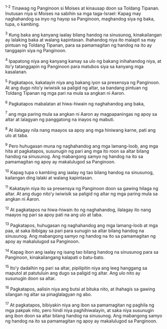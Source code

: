 <sup>1-2</sup>
Tinawag ng Panginoon si Moises at kinausap doon sa Toldang Tipanan. Inutusan niya si Moises na sabihin sa mga taga-Israel: Kapag may naghahandog sa inyo ng hayop sa Panginoon, maghandog siya ng baka, tupa, o kambing. 

<sup>3</sup>
Kung baka ang kanyang iaalay bilang handog na sinusunog, kinakailangan ay lalaking baka at walang kapintasan. Ihahandog niya ito malapit sa may pintuan ng Toldang Tipanan, para sa pamamagitan ng handog na ito ay tanggapin siya ng Panginoon. 

<sup>4</sup>
Ipapatong niya ang kanyang kamay sa ulo ng bakang inihahandog niya, at itoʼy tatanggapin ng Panginoon para matubos siya sa kanyang mga kasalanan. 

<sup>5</sup>
Pagkatapos, kakatayin niya ang bakang iyon sa presensya ng Panginoon. At ang dugo nitoʼy iwiwisik sa paligid ng altar, sa bandang pintuan ng Toldang Tipanan ng mga pari na mula sa angkan ni Aaron. 

<sup>6</sup>
Pagkatapos mabalatan at hiwa-hiwain ng naghahandog ang baka, 

<sup>7</sup>
ang mga paring mula sa angkan ni Aaron ay magpapaningas ng apoy sa altar at lalagyan ng panggatong na inayos ng mabuti. 

<sup>8</sup>
At ilalagay nila nang maayos sa apoy ang mga hiniwang karne, pati ang ulo at taba. 

<sup>9</sup>
Pero huhugasan muna ng naghahandog ang mga lamang-loob, ang mga hita at pagkatapos, susunugin ng pari ang mga ito roon sa altar bilang handog na sinusunog. Ang mabangong samyo ng handog na ito sa pamamagitan ng apoy ay makalulugod sa Panginoon. 

<sup>10</sup>
Kapag tupa o kambing ang iaalay ng tao bilang handog na sinusunog, kailangan ding lalaki at walang kapintasan. 

<sup>11</sup>
Kakatayin niya ito sa presensya ng Panginoon doon sa gawing hilaga ng altar. At ang dugo nitoʼy iwiwisik sa paligid ng altar ng mga paring mula sa angkan ni Aaron. 

<sup>12</sup>
At pagkatapos na hiwa-hiwain ito ng naghahandog, ilalagay ito nang maayos ng pari sa apoy pati na ang ulo at taba. 

<sup>13</sup>
Pagkatapos, huhugasan ng naghahandog ang mga lamang-loob at mga paa, at saka ibibigay sa pari para sunugin sa altar bilang handog na sinusunog. Ang mabangong samyo ng handog na ito sa pamamagitan ng apoy ay makalulugod sa Panginoon. 

<sup>14</sup>
Kapag ibon ang iaalay ng isang tao bilang handog na sinusunog para sa Panginoon, kinakailangang kalapati o batu-bato. 

<sup>15</sup>
Itoʼy dadalhin ng pari sa altar, pipilipitin niya ang leeg hanggang sa maputol at patutuluin ang dugo sa paligid ng altar. Ang ulo nito ay susunugin doon sa altar. 

<sup>16</sup>
Pagkatapos, aalisin niya ang butsi at bituka nito, at ihahagis sa gawing silangan ng altar sa pinaglalagyan ng abo. 

<sup>17</sup>
At pagkatapos, bibiyakin niya ang ibon sa pamamagitan ng paghila ng mga pakpak nito, pero hindi niya paghihiwalayin, at saka niya susunugin ang ibon doon sa altar bilang handog na sinusunog. Ang mabangong samyo ng handog na ito sa pamamagitan ng apoy ay makalulugod sa Panginoon.
